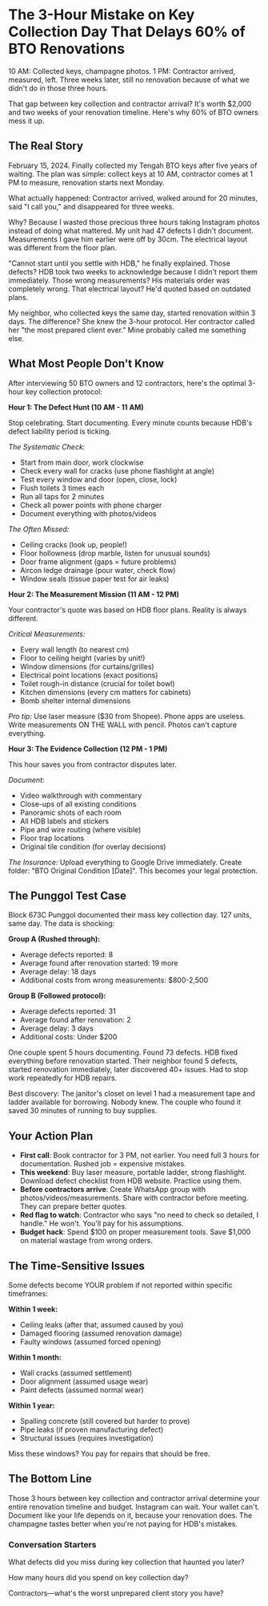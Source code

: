# The 3-Hour Mistake on Key Collection Day That Delays 60% of BTO Renovations

10 AM: Collected keys, champagne photos. 1 PM: Contractor arrived, measured, left. Three weeks later, still no renovation because of what we didn't do in those three hours.

That gap between key collection and contractor arrival? It's worth $2,000 and two weeks of your renovation timeline. Here's why 60% of BTO owners mess it up.

## The Real Story

February 15, 2024. Finally collected my Tengah BTO keys after five years of waiting. The plan was simple: collect keys at 10 AM, contractor comes at 1 PM to measure, renovation starts next Monday.

What actually happened: Contractor arrived, walked around for 20 minutes, said "I call you," and disappeared for three weeks.

Why? Because I wasted those precious three hours taking Instagram photos instead of doing what mattered. My unit had 47 defects I didn't document. Measurements I gave him earlier were off by 30cm. The electrical layout was different from the floor plan.

"Cannot start until you settle with HDB," he finally explained. Those defects? HDB took two weeks to acknowledge because I didn't report them immediately. Those wrong measurements? His materials order was completely wrong. That electrical layout? He'd quoted based on outdated plans.

My neighbor, who collected keys the same day, started renovation within 3 days. The difference? She knew the 3-hour protocol. Her contractor called her "the most prepared client ever." Mine probably called me something else.

## What Most People Don't Know

After interviewing 50 BTO owners and 12 contractors, here's the optimal 3-hour key collection protocol:

**Hour 1: The Defect Hunt (10 AM - 11 AM)**

Stop celebrating. Start documenting. Every minute counts because HDB's defect liability period is ticking.

_The Systematic Check:_

- Start from main door, work clockwise
- Check every wall for cracks (use phone flashlight at angle)
- Test every window and door (open, close, lock)
- Flush toilets 3 times each
- Run all taps for 2 minutes
- Check all power points with phone charger
- Document everything with photos/videos

_The Often Missed:_

- Ceiling cracks (look up, people!)
- Floor hollowness (drop marble, listen for unusual sounds)
- Door frame alignment (gaps = future problems)
- Aircon ledge drainage (pour water, check flow)
- Window seals (tissue paper test for air leaks)

**Hour 2: The Measurement Mission (11 AM - 12 PM)**

Your contractor's quote was based on HDB floor plans. Reality is always different.

_Critical Measurements:_

- Every wall length (to nearest cm)
- Floor to ceiling height (varies by unit!)
- Window dimensions (for curtains/grilles)
- Electrical point locations (exact positions)
- Toilet rough-in distance (crucial for toilet bowl)
- Kitchen dimensions (every cm matters for cabinets)
- Bomb shelter internal dimensions

_Pro tip:_ Use laser measure ($30 from Shopee). Phone apps are useless. Write measurements ON THE WALL with pencil. Photos can't capture everything.

**Hour 3: The Evidence Collection (12 PM - 1 PM)**

This hour saves you from contractor disputes later.

_Document:_

- Video walkthrough with commentary
- Close-ups of all existing conditions
- Panoramic shots of each room
- All HDB labels and stickers
- Pipe and wire routing (where visible)
- Floor trap locations
- Original tile condition (for overlay decisions)

_The Insurance:_
Upload everything to Google Drive immediately. Create folder: "BTO Original Condition [Date]". This becomes your legal protection.

## The Punggol Test Case

Block 673C Punggol documented their mass key collection day. 127 units, same day. The data is shocking:

**Group A (Rushed through):**

- Average defects reported: 8
- Average found after renovation started: 19 more
- Average delay: 18 days
- Additional costs from wrong measurements: $800-2,500

**Group B (Followed protocol):**

- Average defects reported: 31
- Average found after renovation: 2
- Average delay: 3 days
- Additional costs: Under $200

One couple spent 5 hours documenting. Found 73 defects. HDB fixed everything before renovation started. Their neighbor found 5 defects, started renovation immediately, later discovered 40+ issues. Had to stop work repeatedly for HDB repairs.

Best discovery: The janitor's closet on level 1 had a measurement tape and ladder available for borrowing. Nobody knew. The couple who found it saved 30 minutes of running to buy supplies.

## Your Action Plan

- **First call**: Book contractor for 3 PM, not earlier. You need full 3 hours for documentation. Rushed job = expensive mistakes.
- **This weekend**: Buy laser measure, portable ladder, strong flashlight. Download defect checklist from HDB website. Practice using them.
- **Before contractors arrive**: Create WhatsApp group with photos/videos/measurements. Share with contractor before meeting. They can prepare better quotes.
- **Red flag to watch**: Contractor who says "no need to check so detailed, I handle." He won't. You'll pay for his assumptions.
- **Budget hack**: Spend $100 on proper measurement tools. Save $1,000 on material wastage from wrong orders.

## The Time-Sensitive Issues

Some defects become YOUR problem if not reported within specific timeframes:

**Within 1 week:**

- Ceiling leaks (after that, assumed caused by you)
- Damaged flooring (assumed renovation damage)
- Faulty windows (assumed forced opening)

**Within 1 month:**

- Wall cracks (assumed settlement)
- Door alignment (assumed usage wear)
- Paint defects (assumed normal wear)

**Within 1 year:**

- Spalling concrete (still covered but harder to prove)
- Pipe leaks (if proven manufacturing defect)
- Structural issues (requires investigation)

Miss these windows? You pay for repairs that should be free.

## The Bottom Line

Those 3 hours between key collection and contractor arrival determine your entire renovation timeline and budget. Instagram can wait. Your wallet can't. Document like your life depends on it, because your renovation does. The champagne tastes better when you're not paying for HDB's mistakes.

### Conversation Starters

What defects did you miss during key collection that haunted you later?

How many hours did you spend on key collection day?

Contractors—what's the worst unprepared client story you have?
